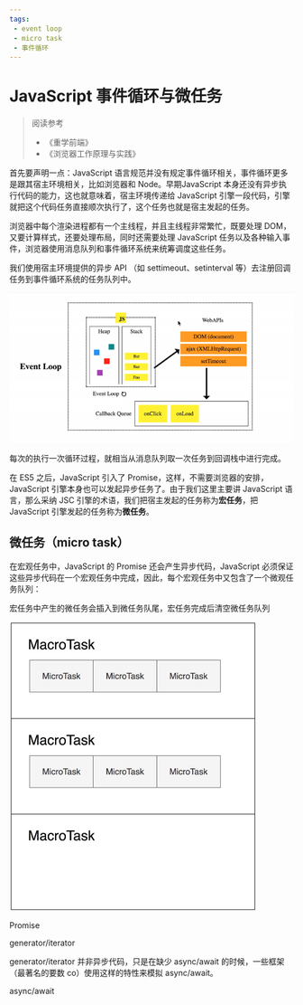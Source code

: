 ```yaml
---
tags:
 - event loop
 - micro task
 - 事件循环
---
```


# JavaScript 事件循环与微任务

> 阅读参考
>
> - 《重学前端》
> - 《浏览器工作原理与实践》

首先要声明一点：JavaScript 语言规范并没有规定事件循环相关，事件循环更多是跟其宿主环境相关，比如浏览器和 Node。早期JavaScript 本身还没有异步执行代码的能力，这也就意味着，宿主环境传递给 JavaScript 引擎一段代码，引擎就把这个代码任务直接顺次执行了，这个任务也就是宿主发起的任务。

浏览器中每个渲染进程都有一个主线程，并且主线程非常繁忙，既要处理 DOM，又要计算样式，还要处理布局，同时还需要处理 JavaScript 任务以及各种输入事件，浏览器使用消息队列和事件循环系统来统筹调度这些任务。

我们使用宿主环境提供的异步 API （如 settimeout、setinterval 等）去注册回调任务到事件循环系统的任务队列中。

<img src="${images}/1*iHhUyO4DliDwa6x_cO5E3A.gif" alt="img"  />

每次的执行一次循环过程，就相当从消息队列取一次任务到回调栈中进行完成。

在 ES5 之后，JavaScript 引入了 Promise，这样，不需要浏览器的安排，JavaScript 引擎本身也可以发起异步任务了。由于我们这里主要讲 JavaScript 语言，那么采纳 JSC 引擎的术语，我们把宿主发起的任务称为**宏任务**，把 JavaScript 引擎发起的任务称为**微任务**。

## 微任务（micro task）



在宏观任务中，JavaScript 的 Promise 还会产生异步代码，JavaScript 必须保证这些异步代码在一个宏观任务中完成，因此，每个宏观任务中又包含了一个微观任务队列：

宏任务中产生的微任务会插入到微任务队尾，宏任务完成后清空微任务队列

<img src="${images}/16f70a9a51a65d5302166b0d78414d65.jpg" alt="img" style="zoom:50%;" />

Promise

generator/iterator

generator/iterator 并非异步代码，只是在缺少 async/await 的时候，一些框架（最著名的要数 co）使用这样的特性来模拟 async/await。

async/await